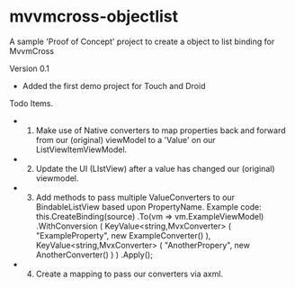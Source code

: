 mvvmcross-objectlist
====================

A sample 'Proof of Concept' project to create a object to list binding for MvvmCross

Version 0.1
- Added the first demo project for Touch and Droid



Todo Items. 

- 1) Make use of Native converters to map properties back and forward from 
     our (original) viewModel to a 'Value' on our ListViewItemViewModel.
- 2) Update the UI (LIstView) after a value has changed our (original) viewmodel. 
- 3) Add methods to pass multiple ValueConverters to our BindableListView based upon PropertyName. 
     Example code:
     	this.CreateBinding(source)
			.To<ExampleOverviewViewModel>(vm => vm.ExampleViewModel)
			.WithConversion ( 
				KeyValue<string,MvxConverter> ( "ExampleProperty", new ExampleConverter() ),
				KeyValue<string,MvxConverter> ( "AnotherPropery", new AnotherConverter() ) 
			)
			.Apply();
- 4) Create a mapping to pass our converters via axml. 
 

